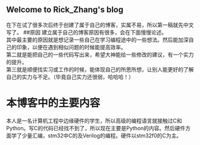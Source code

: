 ## Welcome to Rick_Zhang's blog
在下在试了很多次后终于创建了属于自己的博客，实属不易，所以第一稿就先中文写了。
##原因
建立属于自己的博客原因有很多，会在下面慢慢论述。<br>其中最主要的原因就是想记录一些自己在学习编程途中的一些想法。然后能加深自己的印象，以便在遇到相似问题的时候能提高效率。
<br>第二就是能把自己的一些代码写出来，希望大神能给一些修改的建议，有一个实力的提升。  
第三就是顺便找实习或工作的时候，能体现自己的所思所想，让别人能更好的了解自己的实力与不足。（毕竟自己实力还很弱，哈哈哈！）

# 本博客中的主要内容
本人是一名计算机工程中边缘硬件的学生，所以高级的编程语言就接触过C和Python。写C的代码已经找不到了，所以现在主要是Python的内容。然后硬件方面学了少量汇编，stm32中C的及Verilog的编程。硬件以stm32f0的C为主。
